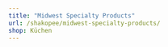 ```yaml
---
title: "Midwest Specialty Products"
url: /shakopee/midwest-specialty-products/
shop: Küchen
---
```

